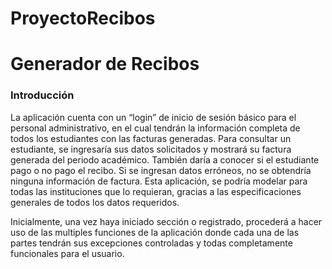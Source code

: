 # ProyectoRecibos

# Generador de Recibos
### Introducción

La aplicación cuenta con un “login” de inicio de sesión básico para el personal administrativo, 
en el cual tendrán la información completa de todos los estudiantes con las facturas generadas. 
Para consultar un estudiante, se ingresaría sus datos solicitados y mostrará su factura generada del periodo académico. 
También daría a conocer si el estudiante pago o no pago el recibo. Si se ingresan datos erróneos, 
no se obtendría ninguna información de factura. Esta aplicación, 
se podría modelar para todas las instituciones que lo requieran, gracias a las especificaciones generales de todos los datos requeridos.

Inicialmente, una vez haya iniciado sección o registrado, procederá a hacer uso de las multiples funciones de la aplicación 
donde cada una de las partes tendrán sus excepciones controladas y todas completamente funcionales para el usuario.

